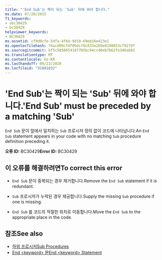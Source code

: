 ```yaml
---
title: "'End Sub'는 짝이 되는 'Sub' 뒤에 와야 합니다."
ms.date: 07/20/2015
f1_keywords:
- vbc30429
- bc30429
helpviewer_keywords:
- BC30429
ms.assetid: cf9d0cfe-5dfa-4f6d-9d10-69eb16e413e1
ms.openlocfilehash: 74acd09cfdf09dcf8c833e269e8198653cf9279f
ms.sourcegitcommit: bf5c5850654187705bc94cc40ebfb62fe346ab02
ms.translationtype: MT
ms.contentlocale: ko-KR
ms.lasthandoff: 09/23/2020
ms.locfileid: "91081832"
---
```

# <a name="end-sub-must-be-preceded-by-a-matching-sub"></a><span data-ttu-id="e9660-102">'End Sub'는 짝이 되는 'Sub' 뒤에 와야 합니다.</span><span class="sxs-lookup"><span data-stu-id="e9660-102">'End Sub' must be preceded by a matching 'Sub'</span></span>

<span data-ttu-id="e9660-103">`End Sub` 문이 앞에서 일치하는 `Sub` 프로시저 정의 없이 코드에 나타납니다.</span><span class="sxs-lookup"><span data-stu-id="e9660-103">An `End Sub` statement appears in your code with no matching `Sub` procedure definition preceding it.</span></span>  
  
 <span data-ttu-id="e9660-104">**오류 ID:** BC30429</span><span class="sxs-lookup"><span data-stu-id="e9660-104">**Error ID:** BC30429</span></span>  
  
## <a name="to-correct-this-error"></a><span data-ttu-id="e9660-105">이 오류를 해결하려면</span><span class="sxs-lookup"><span data-stu-id="e9660-105">To correct this error</span></span>  
  
- <span data-ttu-id="e9660-106">`End Sub` 문이 중복되는 경우 제거합니다.</span><span class="sxs-lookup"><span data-stu-id="e9660-106">Remove the `End Sub` statement if it is redundant.</span></span>  
  
- <span data-ttu-id="e9660-107">`Sub` 프로시저가 누락된 경우 제공합니다.</span><span class="sxs-lookup"><span data-stu-id="e9660-107">Supply the missing `Sub` procedure if one is missing.</span></span>  
  
- <span data-ttu-id="e9660-108">`End Sub` 를 코드의 적절한 위치로 이동합니다.</span><span class="sxs-lookup"><span data-stu-id="e9660-108">Move the `End Sub` to the appropriate place in the code.</span></span>  
  
## <a name="see-also"></a><span data-ttu-id="e9660-109">참조</span><span class="sxs-lookup"><span data-stu-id="e9660-109">See also</span></span>

- [<span data-ttu-id="e9660-110">하위 프로시저</span><span class="sxs-lookup"><span data-stu-id="e9660-110">Sub Procedures</span></span>](../programming-guide/language-features/procedures/sub-procedures.md)
- [<span data-ttu-id="e9660-111">End \<keyword> 문</span><span class="sxs-lookup"><span data-stu-id="e9660-111">End \<keyword> Statement</span></span>](../language-reference/statements/end-keyword-statement.md)
